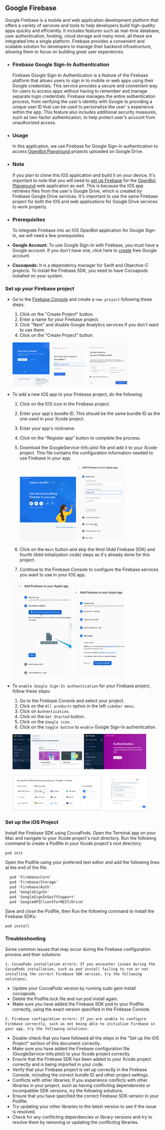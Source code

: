 ## Google Firebase

Google Firebase is a mobile and web application development platform that offers a variety of services and tools to help
developers build high-quality apps quickly and efficiently. It includes features such as real-time database, user
authentication, hosting, cloud storage and many more, all these are integrated into a single platform. Firebase provides
a convenient and scalable solution for developers to manage their backend infrastructure, allowing them to focus on
building great user experiences.

- ### Firebase Google Sign-In Authentication

  Firebase Google Sign-In Authentication is a feature of the Firebase platform that allows users to sign in to mobile or
  web apps using their Google credentials. This service provides a secure and convenient way for users to access apps
  without having to remember and manage separate login credentials. Firebase manages the entire authentication process,
  from verifying the user's identity with Google to providing a unique user ID that can be used to personalize the user'
  s experience within the app. This feature also includes additional security measures, such as two-factor
  authentication, to help protect user's account from unauthorized access.

- ### Usage
  In this application, we use Firebase for Google Sign-In authentication to
  access [OpenBot Playground](https://github.com/3dwesupport/OpenBot/tree/react-blockly/open-code#readme) projects
  uploaded on Google Drive.

- ### Note
  If you plan to clone this IOS application and build it on your device, it's important to note that you will need
  to [set up Firebase](https://github.com/3dwesupport/OpenBot/tree/react-blockly/open-code#readme) for
  the [OpenBot Playground](https://www.openbot.itinker.io/) web application as well. This is because the IOS app
  retrieves files from the user's Google Drive, which is created by Firebase Google Drive services. It's important to
  use the same Firebase project for both the IOS and web applications for Google Drive services to work properly.

- ### Prerequisites
  To integrate Firebase into an IOS OpenBot application for Google Sign-In, we will need a few prerequisites.
- **Google Account:** To use Google Sign-In with Firebase, you must have a Google account. If you don't have one, click
  here to [create](https://accounts.google.com/signup) free Google account.
- **Cocoapods:** It is a dependency manager for Swift and Objective-C projects. To install the Firebase SDK, you need to
  have Cocoapods installed on your system.

### Set up your Firebase project

- Go to the [Firebase Console](https://console.firebase.google.com/) and create a `new project` following these steps.
    1. Click on the "Create Project" button.
    2. Enter a name for your Firebase project.
    3. Click "Next" and disable Google Analytics services if you don't want to use them.
    4. Click on the "Create Project" button.

    <p>
    <img src="../../../../docs/images/create_project.jpg" alt="Create project" width="25%"/>
    <img src="../../../../docs/images/enter_project_name.jpg" alt="Enter project name" width="24%"/>
    <img src="../../../../docs/images/disable_analytics.jpg" alt="Disable analytics" width="27.5%"/>
    </p>

- To add a new IOS app to your Firebase project, do the following:
    1. Click on the IOS icon in the Firebase project.
    2. Enter your app's bundle ID. This should be the same bundle ID as the one used in your Xcode project.
    3. Enter your app's nickname.
    4. Click on the "Register app" button to complete the process.
    5. Download the GoogleService-Info.plist file and add it to your Xcode project. This file contains the configuration
       information needed to use Firebase in your app.

       <p>
       <img src="../../../../docs/images/add_ios_app.jpg" alt="Add IOS Application" width="40%"/>
       <img src="../../../../docs/images/bundle_id.jpg" alt="Bundle ID Name" width="35%"/>
       </p>

    6. Click on the `Next` button and skip the third (Add Firebase SDK) and fourth (Add initialization code) steps as
       it's already done for this project.
    7. Continue to the Firebase Console to configure the Firebase services you want to use in your IOS app.

   <p>
     <img src="../../../../docs/images/google_service_Info_plist.jpg" alt="Add IOS Application" width="40%"/>
     <img src="../../../../docs/images/continue_to_console_ios.jpg" alt="Bundle ID Name" width="35%"/>
   </p>

- To `enable Google Sign-In authentication` for your Firebase project, follow these steps:
    1. Go to the Firebase Console and select your project.
    2. Click on the `All products` option in the left `sidebar menu`.
    3. Click on `Authentication`.
    4. Click on the `Get Started` button.
    5. Click on the `Google icon`.
    6. Click on the `toggle button` to `enable` Google Sign-In authentication.

    <p>
    <img src="../../../../docs/images/firebase_product_services.jpg" alt="Firebase product services" width="47.5%"/>
    <img src="../../../../docs/images/firebase_authentication.jpg" alt="Firebase authentication" width="42%"/>
    </p>
    <p>
    <img src="../../../../docs/images/google_signin.jpg" alt="Google Sign-In" width="60%"/>
    <img src="../../../../docs/images/google_signin_enable.jpg" alt="Google Sign-In enable" width="31.5%"/>
    </p>

### Set up the iOS Project

Install the Firebase SDK using CocoaPods. Open the Terminal app on your Mac and navigate to your Xcode project's root
directory. Run the following command to create a Podfile in your Xcode project's root directory:

```
pod init
```

Open the Podfile using your preferred text editor and add the following lines at the end of the file:

```
  pod 'Firebase/Core'
  pod 'Firebase/Storage'
  pod 'Firebase/Auth'
  pod 'GoogleSignIn'
  pod 'GoogleSignInSwiftSupport'
  pod 'GoogleAPIClientForREST/Drive' 
  ```

Save and close the Podfile, then Run the following command to install the Firebase SDKs:

  ```
  pod install
```

### Troubleshooting

Some common issues that may occur during the Firebase configuration process and their solutions:

```shell
1. CocoaPods installation errors: If you encounter issues during the CocoaPods installation, such as pod install failing to run or not installing the correct Firebase SDK version, try the following solutions:
```

- Update your CocoaPods version by running sudo gem install cocoapods.
- Delete the Podfile.lock file and run pod install again.
- Make sure you have added the Firebase SDK pod to your Podfile correctly, using the exact version specified in the
  Firebase Console.

```shell
2. Firebase configuration errors: If you are unable to configure Firebase correctly, such as not being able to initialize Firebase in your app, try the following solutions:
```

- Double-check that you have followed all the steps in the "Set up the iOS Project" section of this document correctly.
- Make sure you have added the Firebase configuration file (GoogleService-Info.plist) to your Xcode project correctly.
- Ensure that the Firebase SDK has been added to your Xcode project correctly and is being imported in your code.
- Verify that your Firebase project is set up correctly in the Firebase Console, including the correct bundle ID and
  other project settings.
- Conflicts with other libraries: If you experience conflicts with other libraries in your project, such as having
  conflicting dependencies or incompatible SDK versions, try the following solutions:
- Ensure that you have specified the correct Firebase SDK version in your Podfile.
- Try updating your other libraries to the latest version to see if the issue is resolved.
- Check for any conflicting dependencies or library versions and try to resolve them by removing or updating the
  conflicting libraries.
